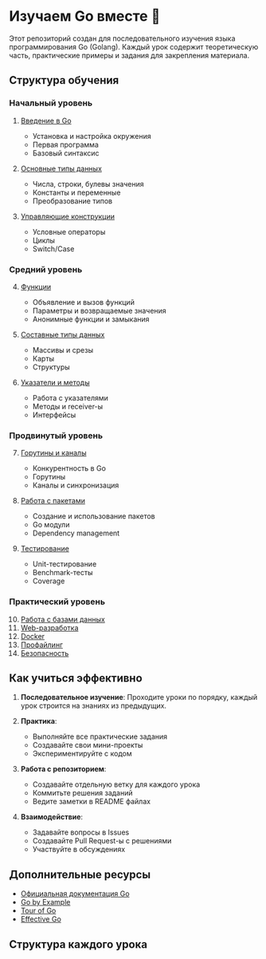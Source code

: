 # Изучаем Go вместе 🚀

Этот репозиторий создан для последовательного изучения языка программирования Go (Golang). Каждый урок содержит теоретическую часть, практические примеры и задания для закрепления материала.

## Структура обучения

### Начальный уровень
1. [Введение в Go](lessons/01-introduction/README.md)
   - Установка и настройка окружения
   - Первая программа
   - Базовый синтаксис

2. [Основные типы данных](lessons/02-basic-types/README.md)
   - Числа, строки, булевы значения
   - Константы и переменные
   - Преобразование типов

3. [Управляющие конструкции](lessons/03-control-structures/README.md)
   - Условные операторы
   - Циклы
   - Switch/Case

### Средний уровень
4. [Функции](lessons/04-functions/README.md)
   - Объявление и вызов функций
   - Параметры и возвращаемые значения
   - Анонимные функции и замыкания

5. [Составные типы данных](lessons/05-composite-types/README.md)
   - Массивы и срезы
   - Карты
   - Структуры

6. [Указатели и методы](lessons/06-pointers-methods/README.md)
   - Работа с указателями
   - Методы и receiver-ы
   - Интерфейсы

### Продвинутый уровень
7. [Горутины и каналы](lessons/07-goroutines-channels/README.md)
   - Конкурентность в Go
   - Горутины
   - Каналы и синхронизация

8. [Работа с пакетами](lessons/08-packages/README.md)
   - Создание и использование пакетов
   - Go модули
   - Dependency management

9. [Тестирование](lessons/09-testing/README.md)
   - Unit-тестирование
   - Benchmark-тесты
   - Coverage

### Практический уровень
10. [Работа с базами данных](lessons/10-databases/README.md)
11. [Web-разработка](lessons/11-web/README.md)
12. [Docker](lessons/12-docker/README.md)
13. [Профайлинг](lessons/13-profiling/README.md)
14. [Безопасность](lessons/14-security/README.md)

## Как учиться эффективно

1. **Последовательное изучение**: Проходите уроки по порядку, каждый урок строится на знаниях из предыдущих.

2. **Практика**: 
   - Выполняйте все практические задания
   - Создавайте свои мини-проекты
   - Экспериментируйте с кодом

3. **Работа с репозиторием**:
   - Создавайте отдельную ветку для каждого урока
   - Коммитьте решения заданий
   - Ведите заметки в README файлах

4. **Взаимодействие**:
   - Задавайте вопросы в Issues
   - Создавайте Pull Request-ы с решениями
   - Участвуйте в обсуждениях

## Дополнительные ресурсы

- [Официальная документация Go](https://golang.org/doc/)
- [Go by Example](https://gobyexample.com/)
- [Tour of Go](https://tour.golang.org/)
- [Effective Go](https://golang.org/doc/effective_go)

## Структура каждого урока
